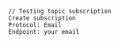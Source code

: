     // Testing topic subscription
    Create subscription
    Protocol: Email
    Endpoint: your email
